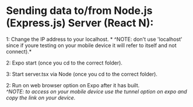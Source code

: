 # <h1> Sending data to/from Node.js (Express.js) Server (React N):</h1>

1: Change the IP address to your localhost. 
       * ^NOTE: don't use 'localhost' since if youre testing on your mobile device it will refer to itself and  not connect).*

2: Expo start (once you cd to the correct folder).

3: Start server.tsx via Node (once you cd to the correct folder).

2: Run on web browser option on Expo after it has built.              
        *^NOTE: to access on your mobile device use the tunnel option on expo and copy the link on your device.*




